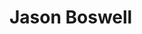 <!DOCTYPE htnml>
<htnl>
  <head>
    <meta charset="utf-8">
  </head>
    <main>
     <h1>Jason Boswell</h1>
    </main>
  <foot>
    
  </foot>
